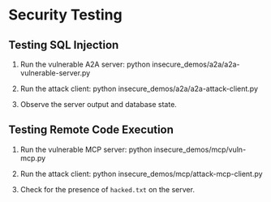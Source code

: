 # Security Testing

## Testing SQL Injection

1. Run the vulnerable A2A server:
python insecure_demos/a2a/a2a-vulnerable-server.py

2. Run the attack client:
python insecure_demos/a2a/a2a-attack-client.py

3. Observe the server output and database state.

## Testing Remote Code Execution

1. Run the vulnerable MCP server:
python insecure_demos/mcp/vuln-mcp.py

2. Run the attack client:
python insecure_demos/mcp/attack-mcp-client.py

3. Check for the presence of `hacked.txt` on the server.